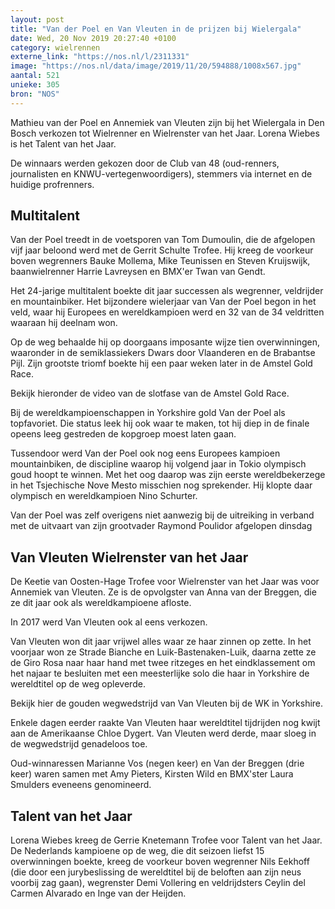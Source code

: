 ```yaml
---
layout: post
title: "Van der Poel en Van Vleuten in de prijzen bij Wielergala"
date: Wed, 20 Nov 2019 20:27:40 +0100
category: wielrennen
externe_link: "https://nos.nl/l/2311331"
image: "https://nos.nl/data/image/2019/11/20/594888/1008x567.jpg"
aantal: 521
unieke: 305
bron: "NOS"
---
```


<p>Mathieu van der Poel en Annemiek van Vleuten zijn bij het Wielergala in Den Bosch verkozen tot Wielrenner en Wielrenster van het Jaar. Lorena Wiebes is het Talent van het Jaar.</p>
<p>De winnaars werden gekozen door de Club van 48 (oud-renners, journalisten en KNWU-vertegenwoordigers), stemmers via internet en de huidige profrenners.</p>
<h2>Multitalent</h2>
<p>Van der Poel treedt in de voetsporen van Tom Dumoulin, die de afgelopen vijf jaar beloond werd met de Gerrit Schulte Trofee. Hij kreeg de voorkeur boven wegrenners Bauke Mollema, Mike Teunissen en Steven Kruijswijk, baanwielrenner Harrie Lavreysen en BMX'er Twan van Gendt.</p>
<p>Het 24-jarige multitalent boekte dit jaar successen als wegrenner, veldrijder en mountainbiker. Het bijzondere wielerjaar van Van der Poel begon in het veld, waar hij Europees en wereldkampioen werd en 32 van de 34 veldritten waaraan hij deelnam won.</p>
<p>Op de weg behaalde hij op doorgaans imposante wijze tien overwinningen, waaronder in de semiklassiekers Dwars door Vlaanderen en de Brabantse Pijl. Zijn grootste triomf boekte hij een paar weken later in de Amstel Gold Race.</p>
<p>Bekijk hieronder de video van de slotfase van de Amstel Gold Race.</p>
<p>Bij de wereldkampioenschappen in Yorkshire gold Van der Poel als topfavoriet. Die status leek hij ook waar te maken, tot hij diep in de finale opeens leeg gestreden de kopgroep moest laten gaan. </p>
<p>Tussendoor werd Van der Poel ook nog eens Europees kampioen mountainbiken, de discipline waarop hij volgend jaar in Tokio olympisch goud hoopt te winnen. Met het oog daarop was zijn eerste wereldbekerzege in het Tsjechische Nove Mesto misschien nog sprekender. Hij klopte daar olympisch en wereldkampioen Nino Schurter. </p>
<p>Van der Poel was zelf overigens niet aanwezig bij de uitreiking in verband met de uitvaart van zijn grootvader Raymond Poulidor afgelopen dinsdag</p>
<h2>Van Vleuten Wielrenster van het Jaar</h2>
<p>De Keetie van Oosten-Hage Trofee voor Wielrenster van het Jaar was voor Annemiek van Vleuten. Ze is de opvolgster van Anna van der Breggen, die ze dit jaar ook als wereldkampioene afloste.</p>
<p>In 2017 werd Van Vleuten ook al eens verkozen.</p>
<p>Van Vleuten won dit jaar vrijwel alles waar ze haar zinnen op zette. In het voorjaar won ze Strade Bianche en Luik-Bastenaken-Luik, daarna zette ze de Giro Rosa naar haar hand met twee ritzeges en het eindklassement om het najaar te besluiten met een meesterlijke solo die haar in Yorkshire de wereldtitel op de weg opleverde.</p>
<p>Bekijk hier de gouden wegwedstrijd van Van Vleuten bij de WK in Yorkshire.</p>
<p>Enkele dagen eerder raakte Van Vleuten haar wereldtitel tijdrijden nog kwijt aan de Amerikaanse Chloe Dygert. Van Vleuten werd derde, maar sloeg in de wegwedstrijd genadeloos toe. </p>
<p>Oud-winnaressen Marianne Vos (negen keer) en Van der Breggen (drie keer) waren samen met Amy Pieters, Kirsten Wild en BMX'ster Laura Smulders eveneens genomineerd.</p>
<h2>Talent van het Jaar</h2>
<p>Lorena Wiebes kreeg de Gerrie Knetemann Trofee voor Talent van het Jaar. De Nederlands kampioene op de weg, die dit seizoen liefst 15 overwinningen boekte, kreeg de voorkeur boven wegrenner Nils Eekhoff (die door een jurybeslissing de wereldtitel bij de beloften aan zijn neus voorbij zag gaan), wegrenster Demi Vollering en veldrijdsters Ceylin del Carmen Alvarado en Inge van der Heijden.</p>
